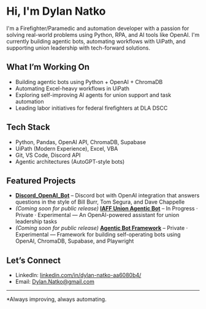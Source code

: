 #  Hi, I'm Dylan Natko

I'm a Firefighter/Paramedic and automation developer with a passion for solving real-world problems using Python, RPA, and AI tools like OpenAI. I'm currently building agentic bots, automating workflows with UiPath, and supporting union leadership with tech-forward solutions.

##  What I’m Working On

-  Building agentic bots using Python + OpenAI + ChromaDB
-  Automating Excel-heavy workflows in UiPath
-  Exploring self-improving AI agents for union support and task automation
-  Leading labor initiatives for federal firefighters at DLA DSCC

##  Tech Stack

- Python, Pandas, OpenAI API, ChromaDB, Supabase
- UiPath (Modern Experience), Excel, VBA
- Git, VS Code, Discord API
- Agentic architectures (AutoGPT-style bots)

## Featured Projects

- **[Discord_OpenAI_Bot](https://github.com/NVTKO/Discord_Bot_OpenAI)** – Discord bot with OpenAI integration that answers questions in the style of Bill Burr, Tom Segura, and Dave Chappelle  
- *(Coming soon for public release)* **[IAFF Union Agentic Bot](https://github.com/yourusername/IAFF-bot)** – In Progress · Private · Experimental — An OpenAI-powered assistant for union leadership tasks  
- *(Coming soon for public release)* **[Agentic Bot Framework](https://github.com/NVTKO/Agentic-Bot-Framework)** – Private · Experimental — Framework for building self-operating bots using OpenAI, ChromaDB, Supabase, and Playwright  


##  Let’s Connect

- LinkedIn: [linkedin.com/in/dylan-natko-aa6080b4/](https://www.linkedin.com/in/dylan-natko-aa6080b4/)
- Email: Dylan.Natko@gmail.com

---

 *Always improving, always automating.
